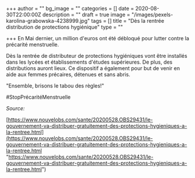 +++
author = ""
bg_image = ""
categories = []
date = 2020-08-30T22:00:00Z
description = ""
draft = true
image = "/images/pexels-karolina-grabowska-4238999.jpg"
tags = []
title = "Dès la rentrée distribution de protections hygiénique"
type = ""

+++
En Mai dernier, un million d'euros ont été débloqué pour lutter contre la précarité menstruelle.   
  
Dès la rentrée de distributeur de protections hygiéniques vont être installés dans les lycées et établissements d'études supérieures. De plus, des distributions auront lieux. Ce dispositif a également pour but de venir en aide aux femmes précaires, détenues et sans abris.

"Ensemble, brisons le tabou des règles!"

\#StopPrécaritéMenstruelle

_Source:_

[https://www.nouvelobs.com/sante/20200528.OBS29431/le-gouvernement-va-distribuer-gratuitement-des-protections-hygieniques-a-la-rentree.html](https://www.nouvelobs.com/sante/20200528.OBS29431/le-gouvernement-va-distribuer-gratuitement-des-protections-hygieniques-a-la-rentree.html "https://www.nouvelobs.com/sante/20200528.OBS29431/le-gouvernement-va-distribuer-gratuitement-des-protections-hygieniques-a-la-rentree.html")
